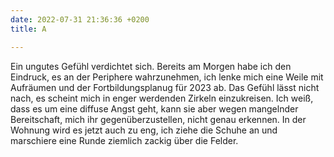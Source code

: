 ```yaml
---
date: 2022-07-31 21:36:36 +0200
title: A

---
```

Ein ungutes Gefühl verdichtet sich. Bereits am Morgen habe ich den Eindruck, es an der Periphere wahrzunehmen, ich lenke mich eine Weile mit Aufräumen und der Fortbildungsplanug für 2023 ab. Das Gefühl lässt nicht nach, es scheint mich in enger werdenden Zirkeln einzukreisen. Ich weiß, dass es um eine diffuse Angst geht, kann sie aber wegen mangelnder Bereitschaft, mich ihr gegenüberzustellen, nicht genau erkennen. In der Wohnung wird es jetzt auch zu eng, ich ziehe die Schuhe an und marschiere eine Runde ziemlich zackig über die Felder. 